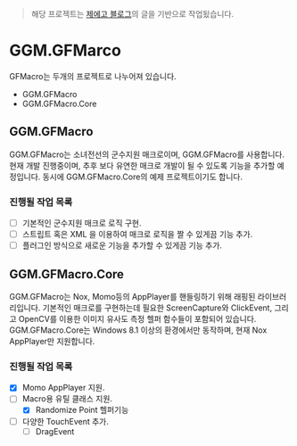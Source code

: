 > 해당 프로젝트는 [제에고 블로그](http://yc0345.tistory.com/221?category=154281)의 글을 기반으로 작업됬습니다.

# GGM.GFMarco

GFMacro는 두개의 프로젝트로 나누어져 있습니다.

- GGM.GFMacro
- GGM.GFMacro.Core

## GGM.GFMacro

GGM.GFMacro는 소녀전선의 군수지원 매크로이며, GGM.GFMacro를 사용합니다.
현재 개발 진행중이며, 추후 보다 유연한 매크로 개발이 될 수 있도록 기능을 추가할 예정입니다.
동시에 GGM.GFMacro.Core의 예제 프로젝트이기도 합니다.

### 진행될 작업 목록

- [ ] 기본적인 군수지원 매크로 로직 구현.
- [ ] 스트립트 혹은 XML 을 이용하여 매크로 로직을 짤 수 있게끔 기능 추가.
- [ ] 플러그인 방식으로 새로운 기능을 추가할 수 있게끔 기능 추가.

## GGM.GFMacro.Core

GGM.GFMacro는 Nox, Momo등의 AppPlayer를 핸들링하기 위해 래핑된 라이브러리입니다.
기본적인 매크로를 구현하는데 필요한 ScreenCapture와 ClickEvent, 그리고 OpenCV를 이용한 이미지 유사도 측정 헬퍼 함수들이 포함되어 있습니다.
GGM.GFMacro.Core는 Windows 8.1 이상의 환경에서만 동작하며, 현재 Nox AppPlayer만 지원합니다.

### 진행될 작업 목록

- [x] Momo AppPlayer 지원.
- [ ] Macro용 유틸 클래스 지원.
    - [x] Randomize Point 헬퍼기능
- [ ] 다양한 TouchEvent 추가.
  - [ ] DragEvent